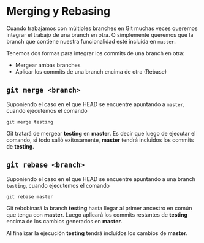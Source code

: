 # Merging y Rebasing

Cuando trabajamos con múltiples branches en Git muchas veces queremos integrar el trabajo de una branch en otra. O simplemente queremos que la branch que contiene nuestra funcionalidad esté incluída en `master`.

Tenemos dos formas para integrar los commits de una branch en otra:
* Mergear ambas branches
* Aplicar los commits de una branch encima de otra (Rebase)

## `git merge <branch>`

Suponiendo el caso en el que HEAD se encuentre apuntando a `master`, cuando ejecutemos el comando

```
git merge testing
```

Git tratará de mergear **testing** en **master**. Es decir que luego de ejecutar el comando, si todo salió exitosamente, **master** tendrá incluidos los commits de **testing**.

## `git rebase <branch>`

Suponiendo el caso en el que HEAD se encuentre apuntando a una branch `testing`, cuando ejecutemos el comando

```
git rebase master
```

Git rebobinará la branch **testing** hasta llegar al primer ancestro en común que tenga con **master**. Luego aplicará los commits restantes de **testing** encima de los cambios generados en **master**.

Al finalizar la ejecución **testing** tendrá incluídos los cambios de **master**.

